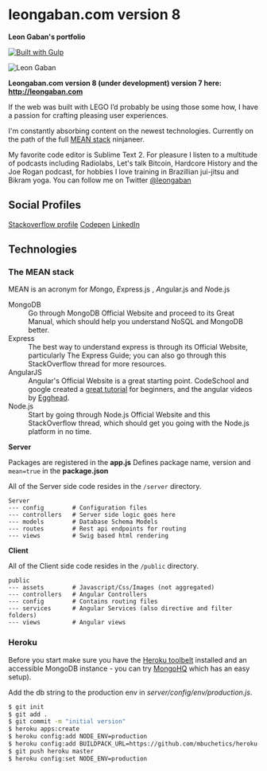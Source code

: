 leongaban.com version 8
================
<strong>Leon Gaban's portfolio</strong>

[![Built with Gulp](https://raw.githubusercontent.com/gulpjs/gulp/e2dd2b6c66409f59082c24585c6989244793d132/built-with-gulp.png)](http://gulpjs.com/)

![Leon Gaban](https://raw.github.com/leongaban/leongaban-com/master/leongaban.png)

<strong>Leongaban.com version 8 (under development) version 7 here: http://leongaban.com</strong>

<p>If the web was built with LEGO I’d probably be using those some how, I have a passion for crafting pleasing user experiences.</p>

<p>I'm constantly absorbing content on the newest technologies. Currently on the path of the full <a href="http://mean.io/">MEAN stack</a> ninjaneer.</p>

<p>My favorite code editor is Sublime Text 2. For pleasure I listen to a multitude of podcasts including Radiolabs, Let's talk Bitcoin, Hardcore History and the Joe Rogan podcast, for hobbies I love training in Brazillian jui-jitsu and Bikram yoga. You can follow me on Twitter <a href="https://twitter.com/leongaban">@leongaban</a></p>

## Social Profiles
<a href="http://stackoverflow.com/users/168738/leon-gaban">Stackoverflow profile</a>
<a href="http://codepen.io/leongaban/">Codepen</a>
<a href="https://www.linkedin.com/in/leongaban">LinkedIn</a>


## Technologies

### The MEAN stack

MEAN is an acronym for *M*ongo, *E*xpress.js , *A*ngular.js and *N*ode.js

<dl class="dl-horizontal">
<dt>MongoDB</dt>
<dd>Go through MongoDB Official Website and proceed to its Great Manual, which should help you understand NoSQL and MongoDB better.</dd>
<dt>Express</dt>
<dd>The best way to understand express is through its Official Website, particularly The Express Guide; you can also go through this StackOverflow thread for more resources.</dd>
<dt>AngularJS</dt>
<dd>Angular's Official Website is a great starting point. CodeSchool and google created a <a href="https://www.codeschool.com/courses/shaping-up-with-angular-js">great tutorial</a> for beginners, and the angular videos by <a href="https://egghead.io/">Egghead</a>.</dd>
<dt>Node.js</dt>
<dd>Start by going through Node.js Official Website and this StackOverflow thread, which should get you going with the Node.js platform in no time.</dd>
</dl>


**Server**

Packages are registered in the **app.js** 
Defines package name, version and `mean=true` in the **package.json**   

All of the Server side code resides in the `/server` directory.

    Server
    --- config        # Configuration files
    --- controllers   # Server side logic goes here
    --- models        # Database Schema Models
    --- routes        # Rest api endpoints for routing
    --- views         # Swig based html rendering

**Client**

All of the Client side code resides in the `/public` directory.

    public            
    --- assets        # Javascript/Css/Images (not aggregated)
    --- controllers   # Angular Controllers
    --- config        # Contains routing files
    --- services      # Angular Services (also directive and filter folders)
    --- views         # Angular views

### Heroku
Before you start make sure you have the [Heroku toolbelt](https://toolbelt.heroku.com/)
installed and an accessible MongoDB instance - you can try [MongoHQ](http://www.mongohq.com/)
which has an easy setup).

Add the db string to the production env in *server/config/env/production.js*.

```bash
$ git init
$ git add .
$ git commit -m "initial version"
$ heroku apps:create
$ heroku config:add NODE_ENV=production
$ heroku config:add BUILDPACK_URL=https://github.com/mbuchetics/heroku-buildpack-nodejs-grunt.git
$ git push heroku master
$ heroku config:set NODE_ENV=production
```

